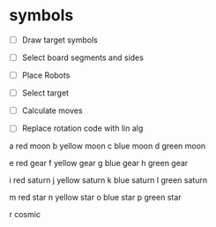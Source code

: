 # symbols

- [ ] Draw target symbols
- [ ] Select board segments and sides
- [ ] Place Robots
- [ ] Select target
- [ ] Calculate moves

- [ ] Replace rotation code with lin alg

a  red moon
b  yellow moon
c  blue moon
d  green moon

e  red gear
f  yellow gear
g  blue gear
h  green gear

i  red saturn
j yellow saturn
k blue saturn
l green saturn

m red star
n yellow star
o blue star
p green star

r cosmic
